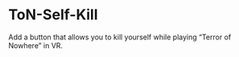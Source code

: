 # ToN-Self-Kill
Add a button that allows you to kill yourself while playing “Terror of Nowhere” in VR.
